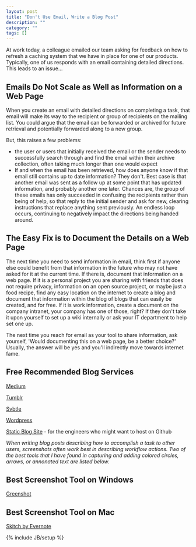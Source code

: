 ```yaml
---
layout: post
title: "Don't Use Email, Write a Blog Post"
description: ""
category: ""
tags: []
---
```

At work today, a colleague emailed our team asking for feedback on how to
refresh a caching system that we have in place for one of our products.
Typically, one of us responds with an email containing detailed directions. This
leads to an issue...

Emails Do Not Scale as Well as Information on a Web Page
--------------------------------------------------------
When you create an email with detailed directions on completing a task, that
email will make its way to the recipient or group of recipients on the mailing
list. You could argue that the email can be forwarded or archived for future
retrieval and potentially forwarded along to a new group. 

But, this raises a few problems:

-  the user or users that initially received the email or the sender needs to
successfully search through and find the email within their archive
collection, often taking much longer than one would expect
-  If and when the email has been retrieved, how does anyone know if that email
still contains up to date information? They don't. Best case is that another
email was sent as a follow up at some point that has updated information, and
probably another one later. Chances are, the group of these emails has only
succeeded in confusing the recipients rather than being of help, so that reply
to the initial sender and ask for new, clearing instructions that replace
anything sent previously. An endless loop occurs, continuing to negatively
impact the directions being handed around.

The Easy Fix is to Document the Details on a Web Page
-----------------------------------------------------
The next time you need to send information in email, think first if anyone else
could benefit from that information in the future who may not have asked for it
at the current time. If there is, document that information on a web page. If it
is a personal project you are sharing with friends that does not require
privacy, information on an open source project, or maybe just a food recipe,
find any easy location on the internet to create a blog and document that
information within the blog of blogs that can easily be created, and for free.
If it is work information, create a document on the company intranet, your
company has one of those, right? If they don't take it upon yourself to set up a
wiki internally or ask your IT department to help set one up.

The next time you reach for email as your tool to share information, ask
yourself, 'Would documenting this on a web page, be a better choice?' Usually,
the answer will be yes and you'll indirectly move towards internet fame.

Free Recommended Blog Services
-----------------------------
[Medium](https://medium.com)

[Tumblr](https://www.tumblr.com)

[Svbtle](https://svbtle.com)

[Wordpress](http://wordpress.com)

[Static Blog Site](http://jekyllbootstrap.com) - for the engineers who might
want to host on Github

*When writing blog posts describing how to accomplish a task to other users,
screenshots often work best in describing workflow actions. Two of the best
tools that I have found in capturing and adding colored circles, arrows, or
annonated text are listed below.*

Best Screenshot Tool on Windows
-------------------------------
[Greenshot](http://getgreenshot.org)

Best Screenshot Tool on Mac
---------------------------
[Skitch by Evernote](http://evernote.com/skitch)

{% include JB/setup %}
